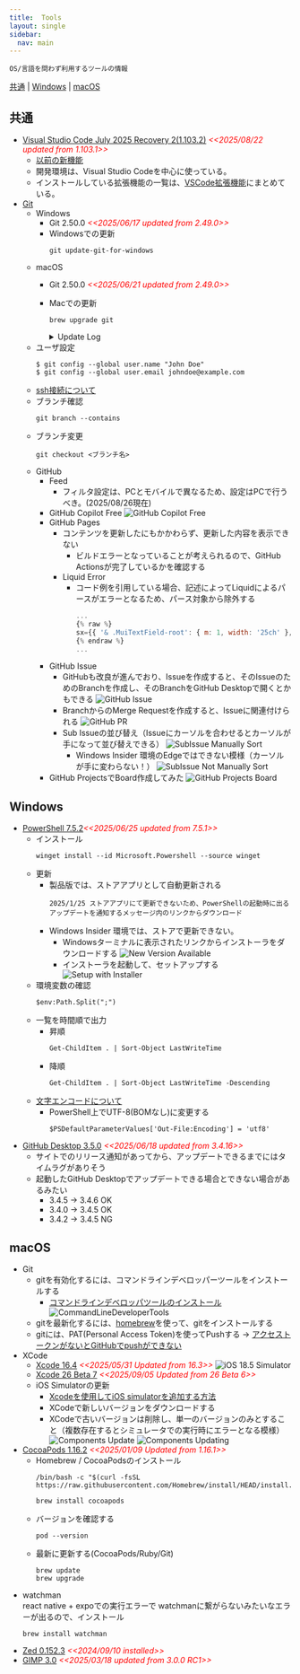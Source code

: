 ```yaml
---
title:  Tools
layout: single
sidebar:
  nav: main
---
```


```
OS/言語を問わず利用するツールの情報
```
[共通](#Common) | [Windows](#Windows) | [macOS](#macOS)

##  共通 <a id="Common"></a>
- [Visual Studio Code July 2025 Recovery 2(1.103.2)](https://code.visualstudio.com/) <span style="color: red;">*<<2025/08/22 updated from 1.103.1>>*</span>
  - [以前の新機能](/history/VSCode)
  - 開発環境は、Visual Studio Codeを中心に使っている。
  - インストールしている拡張機能の一覧は、[VSCode拡張機能](/knowhow/sub/vscodeExtensions)にまとめている。<BR />
- [Git](https://git-scm.com/download)
  - Windows
    - Git 2.50.0 <span style="color: red;">*<<2025/06/17 updated from 2.49.0>>*</span>
    - Windowsでの更新
      ```
      git update-git-for-windows
      ```
  - macOS
    - Git 2.50.0 <span style="color: red;">*<<2025/06/21 updated from 2.49.0>>*</span>
    - Macでの更新
      ```
      brew upgrade git
      ```
      <details>
      <summary>
      Update Log
      </summary>

      ```
      ==> Auto-updating Homebrew...
      Adjust how often this is run with HOMEBREW_AUTO_UPDATE_SECS or disable with
      HOMEBREW_NO_AUTO_UPDATE. Hide these hints with HOMEBREW_NO_ENV_HINTS (see `man brew`).
      ==> Downloading https://ghcr.io/v2/homebrew/portable-ruby/portable-ruby/blobs/sha256:fd162df7a06190ee800a9e6afd28f4466d33548821a480ba043cd927b44d60f7
      ######################################################################### 100.0%
      ==> Pouring portable-ruby-3.4.4.arm64_big_sur.bottle.tar.gz
      ==> Auto-updated Homebrew!
      Updated 2 taps (homebrew/core and homebrew/cask).
      ==> New Formulae
      abpoa                                    mcp-inspector
      act_runner                               mender-cli
      addons-linter                            mermaid-cli
      alejandra                                miniflux
      arp-scan-rs                              miniprot
      autocycler                               mongo-c-driver@1
      aws-lc                                   moodle-dl
      benchi                                   mpremote
      bento                                    nelm
      bkmr                                     nerdlog
      blueprint-compiler                       newsraft
      boa                                      nova
      bower-mail                               nx
      breseq                                   osx-trash
      bsc                                      oterm
      btcli                                    ovsx
      camlpdf                                  oxen
      chart-releaser                           pangene
      chawan                                   pdtm
      clang-include-graph                      perbase
      claude-squad                             pieces-cli
      codex                                    pixd
      concurrentqueue                          polaris
      cookcli                                  policy-engine
      cornelis                                 polypolish
      cpdf                                     pulumictl
      cram                                     qnm
      crd2pulumi                               qrkey
      credo                                    rasusa
      desed                                    readerwriterqueue
      diagram                                  readsb
      dvisvgm                                  reckoner
      e2b                                      rna-star
      eask-cli                                 rofi
      elf2uf2-rs                               ropebwt3
      elfio                                    s6-rc
      erlang@27                                samply
      execline                                 sequoia-chameleon-gnupg
      fastga                                   sexpect
      fastk                                    shamrock
      flip-link                                sherif
      flye                                     skalibs
      foxglove-cli                             skani
      gcc@14                                   smenu
      gcli                                     spice-server
      gerust                                   sprocket
      ghalint                                  sqruff
      girara                                   stringtie
      go-rice                                  style-dictionary
      goshs                                    swiftly
      guichan                                  sylph
      hellwal                                  tabixpp
      hexd                                     tdom
      htmlhint                                 tfmcp
      hyper-mcp                                timoni
      iccmax                                   tldx
      infat                                    tmex
      jjui                                     tmuxai
      jwt-hack                                 toml-bombadil
      kargo                                    trimal
      kbt                                      tsnet-serve
      kingfisher                               tun2proxy
      kraken2                                  undercutf1
      ktop                                     unoserver
      kubectl-ai                               urx
      ldcli                                    webdav
      libbsc                                   xml2rfc
      libpq@16                                 yeet
      lima-additional-guestagents              zsh-history-enquirer
      lzsa
      ==> New Casks
      5ire                                     font-savate
      accordance@13                            font-simple-icons
      agentkube                                font-uoqmunthenkhung
      alienator88-sentinel                     font-wdxl-lubrifont-jp-n
      alifix                                   font-wdxl-lubrifont-sc
      alisma                                   font-wdxl-lubrifont-tc
      aloha-browser                            fruit-screensaver
      appexindexer                             gg
      aqua-voice                               hedy
      azookey                                  jetdrive-toolbox
      billy-frontier                           langflow
      bison-wallet                             linqpad
      blankie                                  little-snitch@nightly
      brilliant                                lobehub
      burp-suite-professional@early-adopter    longbridge-pro
      burp-suite@early-adopter                 macsyzones
      cloudpouch                               meru
      clover-chord-systems                     moves
      cmpxat                                   mozilla-vpn
      container                                music-presence
      elemental                                nao
      elemental@6                              nextcloud-talk
      eufymake-studio                          onlook
      feather                                  opensuperwhisper
      firezone                                 pale-moon
      foks                                     passepartout
      font-annotation-mono                     peninsula
      font-asta-sans                           revisionist
      font-bitcount-grid-double                sc-menu
      font-bitcount-grid-single                simpledemviewer
      font-bitcount-prop-double                slideshower
      font-bitcount-prop-single                sparsity
      font-bitcount-single                     status
      font-charis                              tartelet
      font-formudpgothic                       teleport@16
      font-fzhei-b01                           textgrabber2
      font-fzxiheii-z08                        thebrowsercompany-dia
      font-gentium                             timescribe
      font-gentium-book                        tiny-shield
      font-harmonyos-sans                      tourbox-console
      font-harmonyos-sans-naskh-arabic         versatility
      font-harmonyos-sans-sc                   vibemeter
      font-harmonyos-sans-tc                   voicenotes
      font-juisee                              void
      font-juisee-nf                           voiden
      font-leland                              warsaw
      font-lxgw-marker-gothic                  witsy
      font-manufacturing-consent               wrkspace
      font-matangi                             yuanbao
      font-menbere                             zen-privacy
      font-noto-sans-sunuwar                   zoho-cliq
      font-noto-serif-dives-akuru              zoo-design-studio
      font-parastoo

      You have 8 outdated formulae installed.

      ==> Upgrading 1 outdated package:
      git 2.49.0 -> 2.50.0
      ==> Downloading https://ghcr.io/v2/homebrew/core/git/manifests/2.50.0
      ######################################################################### 100.0%
      ==> Fetching dependencies for git: gettext
      ==> Downloading https://ghcr.io/v2/homebrew/core/gettext/manifests/0.25
      ######################################################################### 100.0%
      ==> Fetching gettext
      ==> Downloading https://ghcr.io/v2/homebrew/core/gettext/blobs/sha256:8dba9424a9
      ######################################################################### 100.0%
      ==> Fetching git
      ==> Downloading https://ghcr.io/v2/homebrew/core/git/blobs/sha256:906c8445806396
      ######################################################################### 100.0%
      ==> Upgrading git
        2.49.0 -> 2.50.0 
      ==> Installing dependencies for git: gettext
      ==> Installing git dependency: gettext
      ==> Downloading https://ghcr.io/v2/homebrew/core/gettext/manifests/0.25
      Already downloaded: /Users/taishow2024/Library/Caches/Homebrew/downloads/344607fc5b91bb0c1287d07bb445cc40cc465a163a52e12eed3cc5cd60498f78--gettext-0.25.bottle_manifest.json
      ==> Pouring gettext--0.25.arm64_sequoia.bottle.tar.gz
      🍺  /opt/homebrew/Cellar/gettext/0.25: 2,418 files, 27.7MB
      ==> Installing git
      ==> Pouring git--2.50.0.arm64_sequoia.bottle.tar.gz
      ==> Caveats
      The Tcl/Tk GUIs (e.g. gitk, git-gui) are now in the `git-gui` formula.
      Subversion interoperability (git-svn) is now in the `git-svn` formula.
      ==> Summary
      🍺  /opt/homebrew/Cellar/git/2.50.0: 1,732 files, 55.8MB
      ==> Running `brew cleanup git`...
      Disable this behaviour by setting HOMEBREW_NO_INSTALL_CLEANUP.
      Hide these hints with HOMEBREW_NO_ENV_HINTS (see `man brew`).
      Removing: /opt/homebrew/Cellar/git/2.49.0... (1,731 files, 55.1MB)
      Removing: /Users/taishow2024/Library/Caches/Homebrew/git_bottle_manifest--2.49.0... (14.9KB)
      Removing: /Users/taishow2024/Library/Caches/Homebrew/git--2.49.0... (19.9MB)
      ==> `brew cleanup` has not been run in the last 30 days, running now...
      Disable this behaviour by setting HOMEBREW_NO_INSTALL_CLEANUP.
      Hide these hints with HOMEBREW_NO_ENV_HINTS (see `man brew`).
      Removing: /Users/taishow2024/Library/Caches/Homebrew/cocoapods_bottle_manifest--1.16.2_1... (13.6KB)
      Removing: /Users/taishow2024/Library/Caches/Homebrew/cocoapods--1.16.2_1... (7.1MB)
      Removing: /opt/homebrew/Cellar/gettext/0.24... (2,189 files, 19.9MB)
      Removing: /Users/taishow2024/Library/Caches/Homebrew/gettext_bottle_manifest--0.24... (12.1KB)
      Removing: /Users/taishow2024/Library/Caches/Homebrew/gettext--0.24... (8.1MB)
      Removing: /Users/taishow2024/Library/Caches/Homebrew/libunistring_bottle_manifest--1.3... (7KB)
      Removing: /Users/taishow2024/Library/Caches/Homebrew/libunistring--1.3... (1.7MB)
      Removing: /Users/taishow2024/Library/Caches/Homebrew/portable-ruby-3.3.7.arm64_big_sur.bottle.tar.gz... (11.2MB)
      Removing: /Users/taishow2024/Library/Caches/Homebrew/portable-ruby-3.3.6.arm64_big_sur.bottle.tar.gz... (11.2MB)
      Removing: /Users/taishow2024/Library/Caches/Homebrew/bootsnap/058617750296d5389bdd1b26ab283ac6eee2af0d1fcb899486d97bc35fa7b040... (561 files, 4.6MB)
      Removing: /Users/taishow2024/Library/Logs/Homebrew/openssl@3... (64B)
      Removing: /Users/taishow2024/Library/Logs/Homebrew/ca-certificates... (64B)
      Removing: /Users/taishow2024/Library/Logs/Homebrew/ruby... (64B)
      ==> Caveats
      zsh completions and functions have been installed to:
        /opt/homebrew/share/zsh/site-functions
      ==> git
      The Tcl/Tk GUIs (e.g. gitk, git-gui) are now in the `git-gui` formula.
      Subversion interoperability (git-svn) is now in the `git-svn` formula.
      ```

      </details>
  - ユーザ設定
    ```
    $ git config --global user.name "John Doe"
    $ git config --global user.email johndoe@example.com
    ```
  - [ssh接続について](https://docs.github.com/ja/authentication/connecting-to-github-with-ssh/generating-a-new-ssh-key-and-adding-it-to-the-ssh-agent)
  - ブランチ確認
    ```
    git branch --contains
    ```
  - ブランチ変更
    ```
    git checkout <ブランチ名>
    ```
  - GitHub
    - Feed
      - フィルタ設定は、PCとモバイルで異なるため、設定はPCで行うべき。(2025/08/26現在)
    - GitHub Copilot Free
      ![GitHub Copilot Free](/images/GitHub/20241220_GitHub_Copilot_Free.png)
    - GitHub Pages
      - コンテンツを更新したにもかかわらず、更新した内容を表示できない
        - ビルドエラーとなっていることが考えられるので、GitHub Actionsが完了しているかを確認する
      - Liquid Error
        - コード例を引用している場合、記述によってLiquidによるパースがエラーとなるため、パース対象から除外する
          ```js
          ...
          {% raw %}
          sx={{ '& .MuiTextField-root': { m: 1, width: '25ch' }, p: 3 }}
          {% endraw %}
          ...
          ```
    - GitHub Issue
      - GitHubも改良が進んでおり、Issueを作成すると、そのIssueのためのBranchを作成し、そのBranchをGitHub Desktopで開くとかもできる
        ![GitHub Issue](/images/GitHub/20250223_GitHub_Issue_to_Branch.png)
      - BranchからのMerge Requestを作成すると、Issueに関連付けられる
        ![GitHub PR](/images/GitHub/20250223_GitHub_Pull_Request_to_Issue.png)
      - Sub Issueの並び替え（Issueにカーソルを合わせるとカーソルが手になって並び替えできる）
        ![SubIssue Manually Sort](/images/GitHub/20250301_GitHub_SubIssue_ManuallySort.png)
        - Windows Insider 環境のEdgeではできない模様（カーソルが手に変わらない！）
          ![SubIssue Not Manually Sort](/images/GitHub/20250301_GitHub_SubIssue_NotManuallySort.png)
    - GitHub ProjectsでBoard作成してみた
      ![GitHub Projects Board](/images/GitHub/20250301_GitHub_Projects_Board.png)
 
##  Windows <a id="Windows"></a>
- [PowerShell 7.5.2](https://github.com/PowerShell/PowerShell)<span style="color: red;">*<<2025/06/25 updated from 7.5.1>>*</span>
  - インストール
    ```
    winget install --id Microsoft.Powershell --source winget
    ```
  - 更新
    - 製品版では、ストアアプリとして自動更新される
      ```
      2025/1/25 ストアアプリにて更新できないため、PowerShellの起動時に出るアップデートを通知するメッセージ内のリンクからダウンロード
      ```
    - Windows Insider 環境では、ストアで更新できない。
      - Windowsターミナルに表示されたリンクからインストーラをダウンロードする
        ![New Version Available](/images/Windows/20240728_Windows_PowerShell_7.4.4.png)
      - インストーラを起動して、セットアップする
        ![Setup with Installer](/images/Windows/20240728_Windows_PowerShell_Setup7.4.4.png)
  - 環境変数の確認
    ```shell
    $env:Path.Split(";")
    ```
  - 一覧を時間順で出力
    - 昇順
      ```
      Get-ChildItem . | Sort-Object LastWriteTime
      ```
    - 降順
      ```
      Get-ChildItem . | Sort-Object LastWriteTime -Descending
      ```
  - [文字エンコードについて](https://learn.microsoft.com/ja-jp/powershell/module/microsoft.powershell.core/about/about_character_encoding?view=powershell-7.3)
    - PowerShell上でUTF-8(BOMなし)に変更する
      ```shell
      $PSDefaultParameterValues['Out-File:Encoding'] = 'utf8'
      ```
- [GitHub Desktop 3.5.0](https://desktop.github.com/release-notes/) <span style="color: red;">*<<2025/06/18 updated from 3.4.16>>*</span>
  - サイトでのリリース通知があってから、アップデートできるまでにはタイムラグがありそう
  - 起動したGitHub Desktopでアップデートできる場合とできない場合があるみたい
    - 3.4.5 -> 3.4.6 OK
    - 3.4.0 -> 3.4.5 OK
    - 3.4.2 -> 3.4.5 NG

##  macOS <a id="macOS"></a>
- Git
  - gitを有効化するには、コマンドラインデベロッパーツールをインストールする
    - [コマンドラインデベロッパツールのインストール](https://tracpath.com/bootcamp/git-install-to-mac.html)
      ![CommandLineDeveloperTools](/images/Mac/20240813_CommandLineDeveloperTools.png)
  - gitを最新化するには、[homebrew](https://brew.sh)を使って、gitをインストールする
  - gitには、PAT(Personal Access Token)を使ってPushする
    -> [アクセストークンがないとGitHubでpushができない](https://qiita.com/masa_code/items/bb935c499f20d0fae7b0)
- XCode
  - [Xcode 16.4](https://developer.apple.com/jp/xcode/) <span style="color: red;">*<<2025/05/31 Updated from 16.3>>*</span>
    ![iOS 18.5 Simulator](/images/Mac/20250531_Download_iOS18.5_Simulator.png)
  - [Xcode 26 Beta 7](https://developer.apple.com/jp/xcode/) <span style="color: red;">*<<2025/09/05 Updated from 26 Beta 6>>*</span>
  - iOS Simulatorの更新
    - [Xcodeを使用してiOS simulatorを追加する方法](https://qiita.com/shint_1/items/656044190516a3926364)
    - XCodeで新しいバージョンをダウンロードする
    - XCodeで古いバージョンは削除し、単一のバージョンのみとすること（複数存在するとシミュレータでの実行時にエラーとなる模様）
    ![Components Update](/images/Mac/20250301_XCode_Components_Update.png)
    ![Components Updating](/images/Mac/20250301_XCode_Components_Updating.png)
- [CocoaPods 1.16.2](https://github.com/CocoaPods/CocoaPods) <span style="color: red;">*<<2025/01/09 Updated from 1.16.1>>*</span>
  - Homebrew / CocoaPodsのインストール
    ```
    /bin/bash -c "$(curl -fsSL https://raw.githubusercontent.com/Homebrew/install/HEAD/install.sh)"
    ```
    ```
    brew install cocoapods
    ```
  - バージョンを確認する
    ```
    pod --version
    ```
  - 最新に更新する(CocoaPods/Ruby/Git)
    ```
    brew update
    brew upgrade
    ```
- watchman <br>
  react native + expoでの実行エラーで watchmanに繋がらないみたいなエラーが出るので、インストール
  ```
  brew install watchman
  ```
- [Zed 0.152.3](https://zed.dev) <span style="color: red;">*<<2024/09/10 installed>>*</span>
- [GIMP 3.0](https://www.gimp.org/) <span style="color: red;">*<<2025/03/18 updated from 3.0.0 RC1>>*</span>
